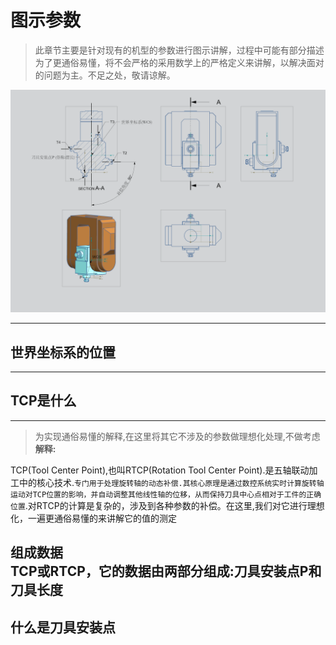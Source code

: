 # 图示参数

> 此章节主要是针对现有的机型的参数进行图示讲解，过程中可能有部分描述为了更通俗易懂，将不会严格的采用数学上的严格定义来讲解，以解决面对的问题为主。不足之处，敬请谅解。

![图示参数](../image/RotationHeader.png)

---
## 世界坐标系的位置
> 


---

## TCP是什么    
---
> 为实现通俗易懂的解释,在这里将其它不涉及的参数做理想化处理,不做考虑
**解释:**   


TCP(Tool Center Point),也叫RTCP(Rotation Tool Center Point).是五轴联动加工中的核心技术.`专门用于处理旋转轴的动态补偿.其核心原理是通过数控系统实时计算旋转轴运动对TCP位置的影响，并自动调整其他线性轴的位移，从而保持刀具中心点相对于工件的正确位置`.对RTCP的计算是复杂的，涉及到各种参数的补偿。在这里,我们对它进行理想化，一遍更通俗易懂的来讲解它的值的测定   

**组成数据**    
TCP或RTCP，它的数据由两部分组成:刀具安装点P和刀具长度
---

## 什么是刀具安装点


## 